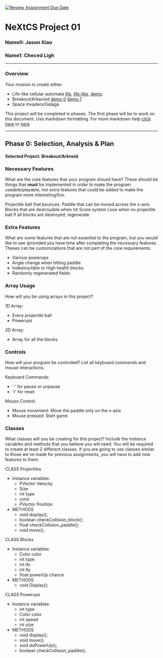 [![Review Assignment Due Date](https://classroom.github.com/assets/deadline-readme-button-22041afd0340ce965d47ae6ef1cefeee28c7c493a6346c4f15d667ab976d596c.svg)](https://classroom.github.com/a/PX83n--N)
# NeXtCS Project 01
### Name0: Jason Xiao
### Name1: Checed Ligh
---

### Overview
Your mission is create either:
- Life-like cellular automata [life](https://en.wikipedia.org/wiki/Conway%27s_Game_of_Life), [life-like](https://en.wikipedia.org/wiki/Life-like_cellular_automaton), [demo](https://www.netlogoweb.org/launch#https://www.netlogoweb.org/assets/modelslib/Sample%20Models/Computer%20Science/Cellular%20Automata/Life.nlogo).
- Breakout/Arkanoid [demo 0](https://elgoog.im/breakout/)  [demo 1](https://www.crazygames.com/game/atari-breakout)
- Space Invaders/Galaga

This project will be completed in phases. The first phase will be to work on this document. Use markdown formatting. For more markdown help [click here](https://github.com/adam-p/markdown-here/wiki/Markdown-Cheatsheet) or [here](https://docs.github.com/en/get-started/writing-on-github/getting-started-with-writing-and-formatting-on-github/basic-writing-and-formatting-syntax)


---

## Phase 0: Selection, Analysis & Plan

#### Selected Project: Breakout/Arknoid

### Necessary Features
What are the core features that your program should have? These should be things that __must__ be implemented in order to make the program useable/playable, not extra features that could be added to make the program more interesting/fun.

Projectile ball that bounces.
Paddle that can be moved across the x-axis
Blocks that are destroyable when hit
Score system
Lose when no projectile ball
If all blocks are destroyed, regenerate

### Extra Features
What are some features that are not essential to the program, but you would like to see (provided you have time after completing the necessary features. Theses can be customizations that are not part of the core requirements.

- Various powerups
- Angle change when hitting paddle
- Indestructible or High health blocks
- Randomly regenerated fields

### Array Usage
How will you be using arrays in this project?

1D Array:
- Every projectile ball
- Powerups

2D Array:
- Array for all the blocks


### Controls
How will your program be controlled? List all keyboard commands and mouse interactions.

Keyboard Commands:
- ' ' for pause or unpause
- 'r' for reset

Mouse Control:
- Mouse movement: Move the paddle only on the x-axis
- Mouse pressed: Start game


### Classes
What classes will you be creating for this project? Include the instance variables and methods that you believe you will need. You will be required to create at least 2 different classes. If you are going to use classes similar to those we've made for previous assignments, you will have to add new features to them.

CLASS Projectiles
- Instance variables:
  - PVector Velocity
  - Size
  - int type
  - color
  - PVector Position
- METHODS
  - void display();
  - boolean checkCollision_block();
  - float checkCollision_paddle();
  - void move();

CLASS Blocks
- Instance variables:
  - Color color
  - int type
  - int tlx
  - int tly
  - float powerUp chance
- METHODS
  - void Display();

CLASS Powerups
- Instance variables:
  - int type
  - Color color
  - int speed
  - int size
- METHODS
  - void display();
  - void move();
  - void doPowerUp();
  - boolean checkCollision_paddle();
